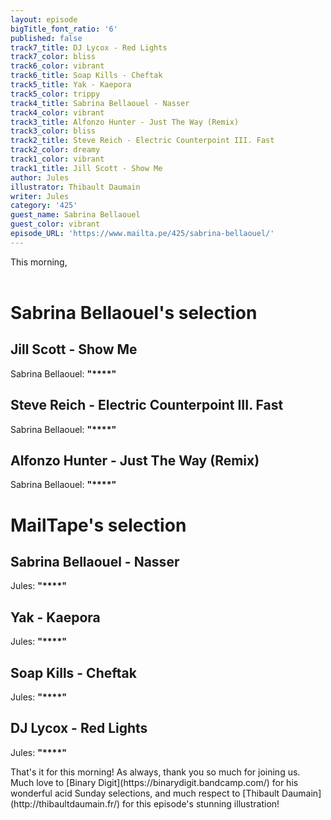 ```yaml
---
layout: episode
bigTitle_font_ratio: '6'
published: false
track7_title: DJ Lycox - Red Lights
track7_color: bliss
track6_color: vibrant
track6_title: Soap Kills - Cheftak
track5_title: Yak - Kaepora
track5_color: trippy
track4_title: Sabrina Bellaouel - Nasser
track4_color: vibrant
track3_title: Alfonzo Hunter - Just The Way (Remix)
track3_color: bliss
track2_title: Steve Reich - Electric Counterpoint III. Fast
track2_color: dreamy
track1_color: vibrant
track1_title: Jill Scott - Show Me
author: Jules
illustrator: Thibault Daumain
writer: Jules
category: '425'
guest_name: Sabrina Bellaouel
guest_color: vibrant
episode_URL: 'https://www.mailta.pe/425/sabrina-bellaouel/'
---
```

<p id="introduction"> This morning, 
<br><br>

</p>


# Sabrina Bellaouel's selection

## Jill Scott - Show Me
Sabrina Bellaouel: **"****"**

## Steve Reich - Electric Counterpoint III. Fast
Sabrina Bellaouel: **"****"**

## Alfonzo Hunter - Just The Way (Remix)
Sabrina Bellaouel: **"****"**


# MailTape's selection

## Sabrina Bellaouel - Nasser
Jules: **"****"**

## Yak - Kaepora
Jules: **"****"**

## Soap Kills - Cheftak
Jules: **"****"**

## DJ Lycox - Red Lights
Jules: **"****"**


<p id="outroduction">That's it for this morning! As always, thank you so much for joining us. Much love to [Binary Digit](https://binarydigit.bandcamp.com/) for his wonderful acid Sunday selections, and much respect to [Thibault Daumain](http://thibaultdaumain.fr/) for this episode's stunning illustration!</p>
